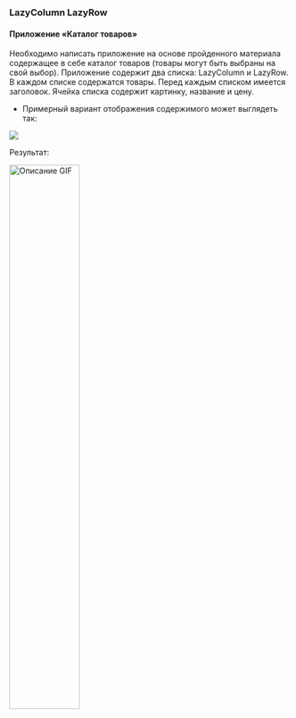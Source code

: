 ### LazyColumn LazyRow

#### Приложение «Каталог товаров»

Необходимо написать приложение на основе пройденного материала содержащее в себе каталог товаров (товары могут быть выбраны на свой выбор). Приложение содержит два списка: LazyColumn и LazyRow. В каждом списке содержатся товары. Перед каждым списком имеется заголовок. Ячейка списка содержит картинку, название и цену.

- Примерный вариант отображения содержимого может выглядеть так:

![](https://static.tildacdn.com/tild3135-3062-4434-a231-326464613165/e1.png)

Результат:

<img src="https://github.com/Slayder12/ProductCatalog/blob/main/assets/1.gif" width="50%" alt="Описание GIF" />
